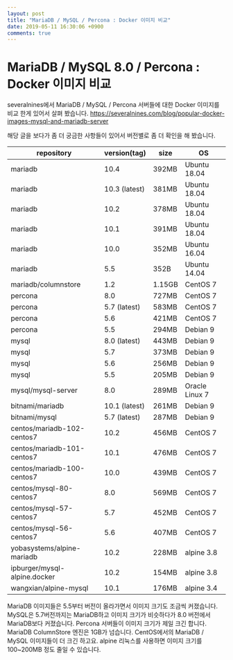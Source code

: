 ```yaml
---
layout: post
title: "MariaDB / MySQL / Percona : Docker 이미지 비교"
date: 2019-05-11 16:30:06 +0900
comments: true
---
```

# MariaDB / MySQL 8.0 / Percona : Docker 이미지 비교

severalnines에서 MariaDB / MySQL / Percona 서버들에 대한 Docker 이미지를 비교 한게 있어서 살펴 봤습니다.
https://severalnines.com/blog/popular-docker-images-mysql-and-mariadb-server

해당 글을 보다가 좀 더 궁금한 사항들이 있어서 버전별로 좀 더 확인을 해 봤습니다.

repository | version(tag) | size | OS
--|--|--|--
mariadb | 10.4 | 392MB | Ubuntu 18.04
mariadb | 10.3 (latest) | 381MB | Ubuntu 18.04
mariadb | 10.2 | 378MB | Ubuntu 18.04
mariadb | 10.1 | 391MB | Ubuntu 18.04
mariadb | 10.0 | 352MB | Ubuntu 16.04
mariadb | 5.5 | 352B | Ubuntu 14.04
mariadb/columnstore | 1.2 | 1.15GB | CentOS 7
percona | 8.0 | 727MB | CentOS 7
percona | 5.7 (latest) | 583MB | CentOS 7
percona | 5.6 | 421MB | CentOS 7
percona | 5.5 | 294MB | Debian 9
mysql | 8.0 (latest) | 443MB | Debian 9
mysql | 5.7 | 373MB | Debian 9
mysql | 5.6 | 256MB | Debian 9
mysql | 5.5 | 205MB | Debian 9
mysql/mysql-server | 8.0 | 289MB | Oracle Linux 7
bitnami/mariadb | 10.1 (latest) | 261MB | Debian 9
bitnami/mysql | 5.7 (latest) | 287MB | Debian 9
centos/mariadb-102-centos7 | 10.2 | 456MB | CentOS 7
centos/mariadb-101-centos7 | 10.1 | 476MB | CentOS 7
centos/mariadb-100-centos7 | 10.0 | 439MB | CentOS 7
centos/mysql-80-centos7 | 8.0 | 569MB | CentOS 7
centos/mysql-57-centos7 | 5.7 | 452MB | CentOS 7
centos/mysql-56-centos7 | 5.6 | 407MB | CentOS 7
yobasystems/alpine-mariadb | 10.2 | 228MB | alpine 3.8
ipburger/mysql-alpine.docker | 10.2 | 154MB | alpine 3.8
wangxian/alpine-mysql | 10.1 | 176MB |  alpine 3.4

MariaDB 이미지들은 5.5부터 버전이 올라가면서 이미지 크기도 조금씩 커졌습니다.
MySQL은 5.7버전까지는 MariaDB하고 이미지 크기가 비슷하다가 8.0 버전에서 MariaDB보다 커졌습니다.
Percona 서버들이 이미지 크기가 제일 크긴 합니다.
MariaDB ColumnStore 엔진은 1GB가 넘습니다.
CentOS에서의 MariaDB / MySQL 이미지들이 더 크긴 하고요.
alpine 리눅스를 사용하면 이미지 크기를 100~200MB 정도 줄일 수 있습니다.